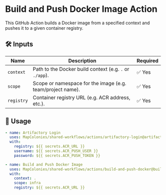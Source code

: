 # Build and Push Docker Image Action

This GitHub Action builds a Docker image from a specified context and pushes it to a given container registry.

## 🛠 Inputs

| Name         | Description                                                 | Required |
|--------------|-------------------------------------------------------------|----------|
| `context`    | Path to the Docker build context (e.g. `.` or `./app`).     | ✅ Yes   |
| `scope`      | Scope or namespace for the image (e.g. team/project name).  | ✅ Yes   |
| `registry`   | Container registry URL (e.g. ACR address, etc.).            | ✅ Yes   |


## 🚀 Usage

<!-- x-release-please-start-version -->

```yaml
- name: Artifactory Login
  uses: MapColonies/shared-workflows/actions/artifactory-login@artifactory-login-v1
  with:
    registry: ${{ secrets.ACR_URL }}
    username: ${{ secrets.ACR_PUSH_USER }}
    password: ${{ secrets.ACR_PUSH_TOKEN }}

- name: Build and Push Docker Image
  uses: MapColonies/shared-workflows/actions/build-and-push-docker@build-and-push-docker-v1
  with:
    context: .
    scope: infra
    registry: ${{ secrets.ACR_URL }}
```
<!-- x-release-please-end-version -->
